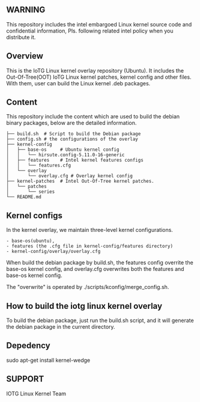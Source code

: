 WARNING
-------------------------------------------------------------------------------
This repository includes the intel embargoed Linux kernel source code and confidential
information, Pls. following related intel policy when you distribute it.

Overview
-------------------------------------------------------------------------------
This is the IoTG Linux kernel overlay repository (Ubuntu). It includes the Out-Of-Tree(OOT) IoTG
Linux kernel patches, kernel config and other files. With them, user can build the Linux
kernel .deb packages.

Content
-------------------------------------------------------------------------------
This repository include the content which are used to build the debian binary 
packages, below are the detailed information. 

	├── build.sh  # Script to build the Debian package
	├── config.sh # the configurations of the overlay
	├── kernel-config  
	│   ├── base-os		# Ubuntu kernel config
	│   │   └── hirsute.config-5.11.0-16-generic
	│   ├── features 	# Intel kernel features configs
	│   │   └── features.cfg
	│   └── overlay
	│       └── overlay.cfg	# Overlay kernel config
	├── kernel-patches	# Intel Out-Of-Tree kernel patches.
	│   └── patches
	│       └── series
	└── README.md

Kernel configs
-------------------------------------------------------------------------------
In the kernel overlay, we maintain three-level kernel configurations. 

	- base-os(ubuntu), 
	- features (the .cfg file in kernel-config/features directory)
	- kernel-config/overlay/overlay.cfg

When build the debian package by build.sh, the features config overrite the 
base-os kernel config, and overlay.cfg overwrites both the features and base-os 
kernel config.  

The "overwrite" is operated by ./scripts/kconfig/merge_config.sh. 

How to build the iotg linux kernel overlay
-------------------------------------------------------------------------------
To build the debian package, just run the build.sh script, and it will generate 
the debian package in the current directory.

Depedency
-------------------------------------------------------------------------------
sudo apt-get install kernel-wedge

SUPPORT
-------------------------------------------------------------------------------
IOTG Linux Kernel Team
